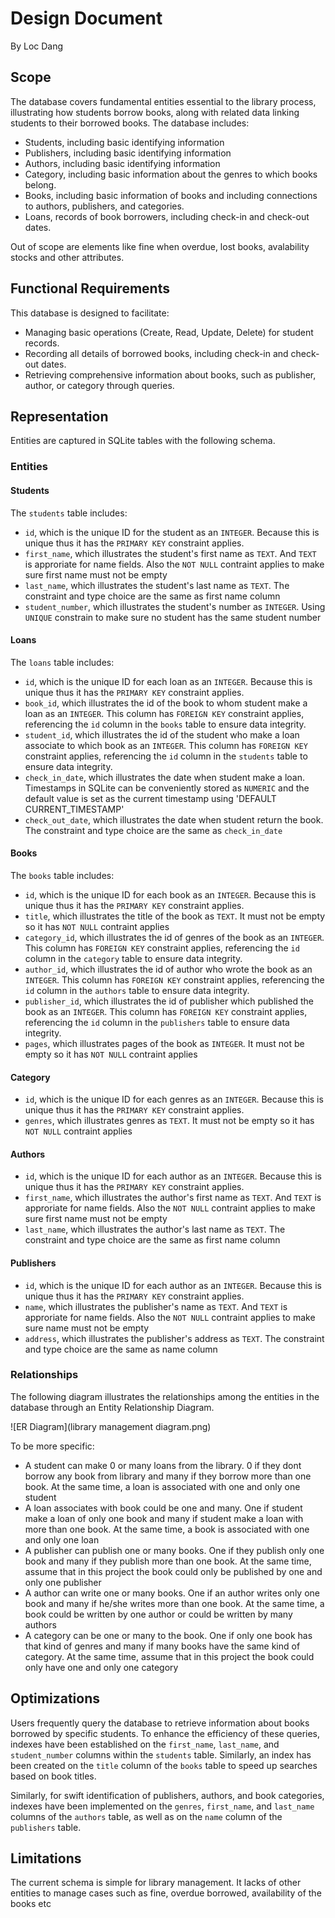 # Design Document

By Loc Dang

## Scope

The database covers fundamental entities essential to the library process, illustrating how students borrow books, along with related data linking students to their borrowed books. The database includes:

* Students, including basic identifying information
* Publishers, including basic identifying information
* Authors, including basic identifying information
* Category, including basic information about the genres to which books belong.
* Books, including basic information of books and including connections to authors, publishers, and categories.
* Loans, records of book borrowers, including check-in and check-out dates.

Out of scope are elements like fine when overdue, lost books, avalability stocks and other attributes.

## Functional Requirements

This database is designed to facilitate:

* Managing basic operations (Create, Read, Update, Delete) for student records.
* Recording all details of borrowed books, including check-in and check-out dates.
* Retrieving comprehensive information about books, such as publisher, author, or category through queries.

## Representation

Entities are captured in SQLite tables with the following schema.

### Entities

#### Students

The `students` table includes:

* `id`, which is the unique ID for the student as an `INTEGER`. Because this is unique thus it has the `PRIMARY KEY` constraint applies.
* `first_name`, which illustrates the student's first name as `TEXT`. And `TEXT` is approriate for name fields. Also the `NOT NULL` contraint applies to make sure first name must not be empty
* `last_name`, which illustrates the student's last name as `TEXT`. The constraint and type choice are the same as first name column
* `student_number`, which illustrates the student's number as `INTEGER`. Using `UNIQUE` constrain to make sure no student has the same student number

#### Loans

The `loans` table includes:

* `id`, which is the unique ID for each loan as an `INTEGER`. Because this is unique thus it has the `PRIMARY KEY` constraint applies.
* `book_id`, which illustrates the id of the book to whom student make a loan as an `INTEGER`. This column has `FOREIGN KEY` constraint applies, referencing the `id` column in the `books` table to ensure data integrity.
* `student_id`, which illustrates the id of the student who make a loan associate to which book as an `INTEGER`. This column has `FOREIGN KEY` constraint applies, referencing the `id` column in the `students` table to ensure data integrity.
* `check_in_date`, which illustrates the date when student make a loan. Timestamps in SQLite can be conveniently stored as `NUMERIC` and the default value is set as the current timestamp using 'DEFAULT CURRENT_TIMESTAMP'
* `check_out_date`, which illustrates the date when student return the book. The constraint and type choice are the same as `check_in_date`

#### Books

The `books` table includes:

* `id`, which is the unique ID for each book as an `INTEGER`. Because this is unique thus it has the `PRIMARY KEY` constraint applies.
* `title`, which illustrates the title of the book as `TEXT`. It must not be empty so it has `NOT NULL` contraint applies
* `category_id`, which illustrates the id of genres of the book as an `INTEGER`. This column has `FOREIGN KEY` constraint applies, referencing the `id` column in the `category` table to ensure data integrity.
* `author_id`, which illustrates the id of author who wrote the book as an `INTEGER`. This column has `FOREIGN KEY` constraint applies, referencing the `id` column in the `authors` table to ensure data integrity.
* `publisher_id`, which illustrates the id of publisher which published the book as an `INTEGER`. This column has `FOREIGN KEY` constraint applies, referencing the `id` column in the `publishers` table to ensure data integrity.
* `pages`, which illustrates pages of the book as `INTEGER`. It must not be empty so it has `NOT NULL` contraint applies

#### Category

* `id`, which is the unique ID for each genres as an `INTEGER`. Because this is unique thus it has the `PRIMARY KEY` constraint applies.
* `genres`, which illustrates genres as `TEXT`. It must not be empty so it has `NOT NULL` contraint applies

#### Authors

* `id`, which is the unique ID for each author as an `INTEGER`. Because this is unique thus it has the `PRIMARY KEY` constraint applies.
* `first_name`, which illustrates the author's first name as `TEXT`. And `TEXT` is approriate for name fields. Also the `NOT NULL` contraint applies to make sure first name must not be empty
* `last_name`, which illustrates the author's last name as `TEXT`. The constraint and type choice are the same as first name column

#### Publishers

* `id`, which is the unique ID for each author as an `INTEGER`. Because this is unique thus it has the `PRIMARY KEY` constraint applies.
* `name`, which illustrates the publisher's name as `TEXT`. And `TEXT` is approriate for name fields. Also the `NOT NULL` contraint applies to make sure name must not be empty
* `address`, which illustrates the publisher's address as `TEXT`. The constraint and type choice are the same as name column

### Relationships

The following diagram illustrates the relationships among the entities in the database through an Entity Relationship Diagram.

![ER Diagram](library management diagram.png)

To be more specific:

* A student can make 0 or many loans from the library. 0 if they dont borrow any book from library and many if they borrow more than one book. At the same time, a loan is associated with one and only one student
* A loan associates with book could be one and many. One if student make a loan of only one book and many if student make a loan with more than one book. At the same time, a book is associated with one and only one loan
* A publisher can publish one or many books. One if they publish only one book and many if they publish more than one book. At the same time, assume that in this project the book could only be published by one and only one publisher
* A author can write one or many books. One if an author writes only one book and many if he/she writes more than one book. At the same time, a book could be written by one author or could be written by many authors
* A category can be one or many to the book. One if only one book has that kind of genres and many if many books have the same kind of category. At the same time, assume that in this project the book could only have one and only one category


## Optimizations

Users frequently query the database to retrieve information about books borrowed by specific students. To enhance the efficiency of these queries, indexes have been established on the `first_name`, `last_name`, and `student_number` columns within the `students` table. Similarly, an index has been created on the `title` column of the `books` table to speed up searches based on book titles.

Similarly, for swift identification of publishers, authors, and book categories, indexes have been implemented on the `genres`, `first_name`, and `last_name` columns of the `authors` table, as well as on the `name` column of the `publishers` table.

## Limitations

The current schema is simple for library management. It lacks of other entities to manage cases such as fine, overdue borrowed, availability of the books etc

